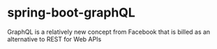# spring-boot-graphQL
GraphQL is a relatively new concept from Facebook that is billed as an alternative to REST for Web APIs
